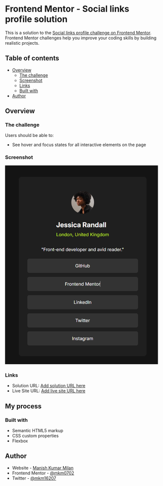 # Frontend Mentor - Social links profile solution

This is a solution to the [Social links profile challenge on Frontend Mentor](https://www.frontendmentor.io/challenges/social-links-profile-UG32l9m6dQ). Frontend Mentor challenges help you improve your coding skills by building realistic projects. 

## Table of contents

- [Overview](#overview)
  - [The challenge](#the-challenge)
  - [Screenshot](#screenshot)
  - [Links](#links)
  - [Built with](#built-with)
- [Author](#author)


## Overview

### The challenge

Users should be able to:

- See hover and focus states for all interactive elements on the page

### Screenshot

![](./screenshot.png)


### Links

- Solution URL: [Add solution URL here](https://github.com/mkm0702/Social-links-profile-solution)
- Live Site URL: [Add live site URL here](https://social-link-profile-front.netlify.app)

## My process

### Built with

- Semantic HTML5 markup
- CSS custom properties
- Flexbox

## Author

- Website - [Manish Kumar Milan](https://mkm0702.github.io/)
- Frontend Mentor - [@mkm0702](https://www.frontendmentor.io/profile/mkm0702)
- Twitter - [@mkm16207](https://x.com/mkm16207)



